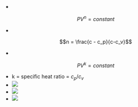 - 

  $$PV^n = constant$$

  
- 

  $$n = \frac{c - c_p}{c-c_v}$$

  
- 

  $$PV^k = constant$$

  
- k = specific heat ratio = $c_p/c_v$ 
- ![](https://remnote-user-data.s3.amazonaws.com/aYhuel1FoOe9I2IgjFDEDODzAdEjKJtoGRqFkVqh768OFMTH83pMoZlFw8Un5QKcuyJka_0RcwDl1lxx7uohoqBS7S7hyQHENIRaqBYLRW0pajrcYKkl4r45asI76TAT.png) 
- ![](https://remnote-user-data.s3.amazonaws.com/tqSU5jEkQBy8kszJro_FpEgyZUfgzWDsG3jOW5-kxCwsz05SEkqqbF3s0ecdK6001DCKk70gIfIVVySmAeEeX43mHP5EqDl2cJm3cHPKI87ZAVJlJhOJSWdnUqaSFs6C.png) 
- ![](https://remnote-user-data.s3.amazonaws.com/xGWZFlxwYi4M9fknvHDkm6foDRWBK59e1EheYdZP6mo2NH37fyQGa-KaK5fM72Vh3QkVGuNJmlOSUH8sx2ShbiuTOJzVSkcTZmaDWTxaQqRZSClLc4K9ebax3Dv3g9QT.png) 

